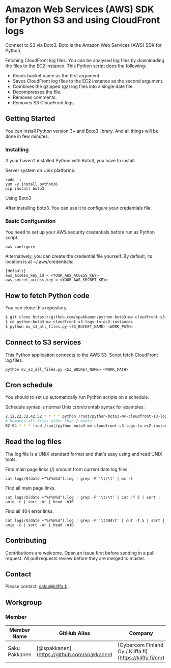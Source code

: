 # Amazon Web Services (AWS) SDK for Python S3 and using CloudFront logs

Connect to S3 via Boto3. Boto is the Amazon Web Services (AWS) SDK for Python.

Fetching CloudFront log files. You can be analysed log files by downloading the files to the EC2 instance. This Python script does the following:

* Reads bucket name as the first argument.
* Saves CloudFront log files to the EC2 instance as the second argument.
* Combines the gzipped (gz) log files into a single date file.
* Decompresses the file.
* Removes comments.
* Removes S3 CloudFront logs.

## Getting Started

You can install Python version 3+ and Boto3 library. And all things will be done in few minutes.

### Installing

If your haven't installed Python with Boto3, you have to install.

Server system on Unix platforms:

```
sudo -i
yum -y install python36
pip install boto3
```

Using Boto3

After installing boto3. You can use it to configure your credentials file:

### Basic Configuration

You need to set up your AWS security credentials before run as Python script.

```
aws configure
```

Alternatively, you can create the credential file yourself. By default, its location is at ~/.aws/credentials:

```
[default]
aws_access_key_id = <YOUR_AWS_ACCESS_KEY>
aws_secret_access_key = <YOUR_AWS_SECRET_KEY>
```

## How to fetch Python code

You can clone this repository.

```sh
$ git clone https://github.com/spakkanen/python-boto3-mv-cloudfront-s3-logs-to-ec2-instances.git
$ cd python-boto3-mv-cloudfront-s3-logs-to-ec2-instances
$ python mv_s3_all_files.py <S3_BUCKET_NAME> <WORK_PATH>
```

## Connect to S3 services

This Python application connects to the AWS S3. Script fetch CloudFront log files.

	python mv_s3_all_files.py <S3_BUCKET_NAME> <WORK_PATH>

## Cron schedule

You should to set up automatically run Python scripts on a schedule.

Schedule syntax is normal Unix cron/crontab syntax for examples:

```sh
2,12,22,32,42,52 * * * * python /root/python-boto3-mv-cloudfront-s3-logs-to-ec2-instances/mv_s3_all_files.py <S3_BUCKET_NAME> <WORK_PATH> > /dev/null
# Removes all files older than 2 weeks.
02 04 * * * find /root/python-boto3-mv-cloudfront-s3-logs-to-ec2-instances/cloudfront_prod1/ -mtime +14 -type f -exec rm -f {} \;
```

## Read the log files

The log file is a UNIX standard format and that's easy using and read UNIX tools.

Find main page links (/) amount from current date log files.

	cat logs/$(date +"%Y%m%d").log | grep -P '\t/\t' | wc -l
	
Find all main page links.

	cat logs/$(date +"%Y%m%d").log | grep -P '\t/\t' | cut -f 5 | sort | uniq -c | sort -nr | head -n10

Find all 404 error links.

	cat logs/$(date +"%Y%m%d").log | grep -P '\t404\t' | cut -f 5 | sort | uniq -c | sort -nr | head -n10

## Contributing

Contributions are welcome. Open an issue first before sending in a pull request. All pull requests review before they are merged to master.

## Contact

Please contact: saku@kliffa.fi .

## Workgroup

### Member

| Member Name |GitHub Alias|Company| Role |
| --- | --- | --- | --- |
| Saku Pakkanen | [@spakkanen] (https://github.com/spakkanen) | [Cybercom Finland Oy / Kliffa.fi] (https://kliffa.fi/en/) | Committer |